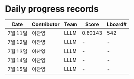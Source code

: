 # Daily progress records

| Date     | Contributor | Team   | Score   | Lboard# |
| -------- | ----------- | ------ | ------- | ------- |
| 7월 11일 | 이찬영      | LLLM   | 0.80143 | 542     |
| 7월 12일 | 이찬영      | LLLM   | -       | -       |
| 7월 13일 | 이찬영      | LLLM   | -       | -       |
| 7월 14일 | 이찬영      | LLLM   | -       | -       |
| 7월 15일 | 이찬영      | LLLM  | -       | -       |

